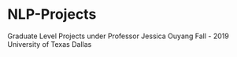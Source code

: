 # NLP-Projects
Graduate Level Projects under Professor Jessica Ouyang
Fall - 2019
University of Texas Dallas

